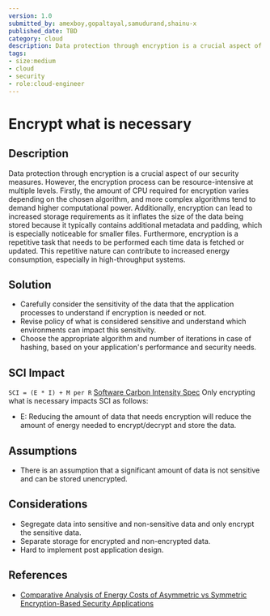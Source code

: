 ```yaml
---
version: 1.0
submitted_by: amexboy,gopaltayal,samudurand,shainu-x
published_date: TBD
category: cloud
description: Data protection through encryption is a crucial aspect of our security measures. However, the encryption process can be resource-intensive at multiple levels.
tags:
- size:medium
- cloud
- security
- role:cloud-engineer
---
```

# Encrypt what is necessary

## Description
Data protection through encryption is a crucial aspect of our security measures. However, the encryption process can be resource-intensive at multiple levels.
Firstly, the amount of CPU required for encryption varies depending on the chosen algorithm, and more complex algorithms tend to demand higher computational power.
Additionally, encryption can lead to increased storage requirements as it inflates the size of the data being stored because it typically contains additional metadata and padding, which is especially noticeable for smaller files.
Furthermore, encryption is a repetitive task that needs to be performed each time data is fetched or updated. This repetitive nature can contribute to increased energy consumption, especially in high-throughput systems.

## Solution
- Carefully consider the sensitivity of the data that the application processes to understand if encryption is needed or not.
- Revise policy of what is considered sensitive and understand which environments can impact this sensitivity.
- Choose the appropriate algorithm and number of iterations in case of hashing, based on your application's performance and security needs.

## SCI Impact
`SCI = (E * I) + M per R` [Software Carbon Intensity Spec](https://grnsft.org/sci)
Only encrypting what is necessary impacts SCI as follows:
- E: Reducing the amount of data that needs encryption will reduce the amount of energy needed to encrypt/decrypt and store the data.

## Assumptions
- There is an assumption that a significant amount of data is not sensitive and can be stored unencrypted.

## Considerations
- Segregate data into sensitive and non-sensitive data and only encrypt the sensitive data.
- Separate storage for encrypted and non-encrypted data.
- Hard to implement post application design.

## References
- [Comparative Analysis of Energy Costs of Asymmetric vs Symmetric Encryption-Based Security Applications](https://doi.org/10.1109/ACCESS.2022.3192970)
